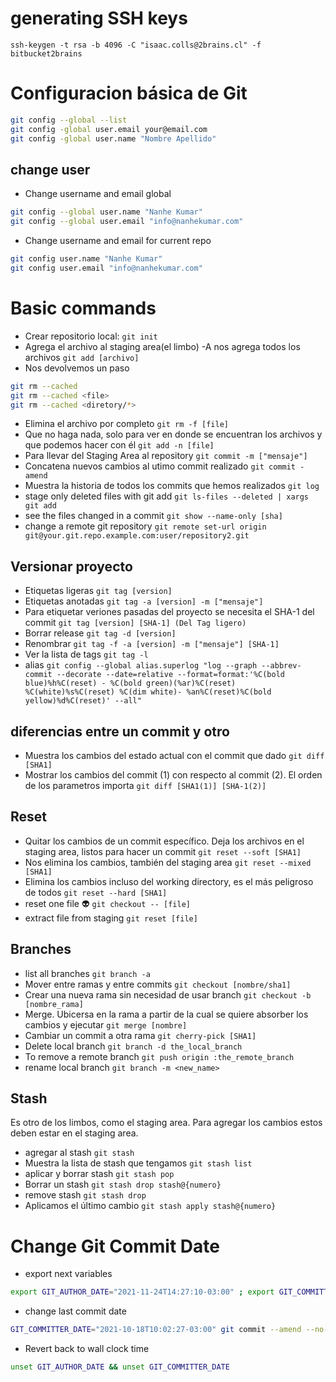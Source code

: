 # generating SSH keys

`ssh-keygen -t rsa -b 4096 -C "isaac.colls@2brains.cl" -f bitbucket2brains`

# Configuracion básica de Git

```bash
git config --global --list
git config -global user.email your@email.com
git config -global user.name "Nombre Apellido"
```

## change user

- Change username and email global

```bash
git config --global user.name "Nanhe Kumar"
git config --global user.email "info@nanhekumar.com"
```

- Change username and email for current repo

```bash
git config user.name "Nanhe Kumar"
git config user.email "info@nanhekumar.com"
```

# Basic commands

- Crear repositorio local: `git init`
- Agrega el archivo al staging area(el limbo) -A nos agrega todos los archivos `git add [archivo]`
- Nos devolvemos un paso

```bash
git rm --cached
git rm --cached <file>
git rm --cached <diretory/*>
```

- Elimina el archivo por completo `git rm -f [file]`
- Que no haga nada, solo para ver en donde se encuentran los archivos y que podemos hacer con él `git add -n [file]`
- Para llevar del Staging Area al repository `git commit -m ["mensaje"]`
- Concatena nuevos cambios al utimo commit realizado `git commit -amend`
- Muestra la historia de todos los commits que hemos realizados `git log`
- stage only deleted files with git add `git ls-files --deleted | xargs git add`
- see the files changed in a commit `git show --name-only [sha]`
- change a remote git repository `git remote set-url origin git@your.git.repo.example.com:user/repository2.git`

## Versionar proyecto

- Etiquetas ligeras `git tag [version]`
- Etiquetas anotadas `git tag -a [version] -m ["mensaje"]`
- Para etiquetar veriones pasadas del proyecto se necesita el SHA-1 del commit `git tag [version] [SHA-1] (Del Tag ligero)`
- Borrar release `git tag -d [version]`
- Renombrar `git tag -f -a [version] -m ["mensaje"] [SHA-1]`
- Ver la lista de tags `git tag -l`
- alias `git config --global alias.superlog "log --graph --abbrev-commit --decorate --date=relative --format=format:'%C(bold blue)%h%C(reset) - %C(bold green)(%ar)%C(reset) %C(white)%s%C(reset) %C(dim white)- %an%C(reset)%C(bold yellow)%d%C(reset)' --all"`

## diferencias entre un commit y otro

- Muestra los cambios del estado actual con el commit que dado `git diff [SHA1]`
- Mostrar los cambios del commit (1) con respecto al commit (2). El orden de los parametros importa `git diff [SHA1(1)] [SHA-1(2)]`

## Reset

- Quitar los cambios de un commit específico. Deja los archivos en el staging area, listos para hacer un commit `git reset --soft [SHA1]`
- Nos elimina los cambios, también del staging area `git reset --mixed [SHA1]`
- Elimina los cambios incluso del working directory, es el más peligroso de todos `git reset --hard [SHA1]`
- reset one file 👽 `git checkout -- [file]`
- extract file from staging `git reset [file]`

## Branches

- list all branches `git branch -a`
- Mover entre ramas y entre commits `git checkout [nombre/sha1]`
- Crear una nueva rama sin necesidad de usar branch `git checkout -b [nombre_rama]`
- Merge. Ubicersa en la rama a partir de la cual se quiere absorber los cambios y ejecutar `git merge [nombre]`
- Cambiar un commit a otra rama `git cherry-pick [SHA1]`
- Delete local branch `git branch -d the_local_branch`
- To remove a remote branch `git push origin :the_remote_branch`
- rename local branch `git branch -m <new_name>`

## Stash

Es otro de los limbos, como el staging area. Para agregar los cambios estos deben estar en el staging area.

- agregar al stash `git stash`
- Muestra la lista de stash que tengamos `git stash list`
- aplicar y borrar stash `git stash pop`
- Borrar un stash `git stash drop stash@{numero}`
- remove stash `git stash drop`
- Aplicamos el último cambio `git stash apply stash@{numero}`

# Change Git Commit Date

- export next variables

```bash
export GIT_AUTHOR_DATE="2021-11-24T14:27:10-03:00" ; export GIT_COMMITTER_DATE="2021-11-24T14:27:10-03:00"
```

- change last commit date

```bash
GIT_COMMITTER_DATE="2021-10-18T10:02:27-03:00" git commit --amend --no-edit --date "2021-10-18T10:02:27-03:00"
```

- Revert back to wall clock time

```bash
unset GIT_AUTHOR_DATE && unset GIT_COMMITTER_DATE
```
